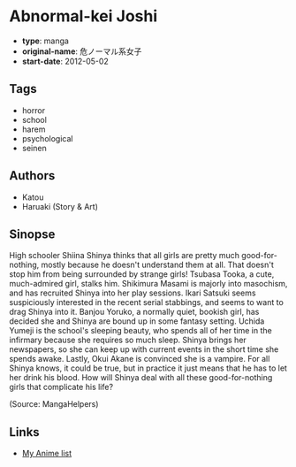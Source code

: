 # Abnormal-kei Joshi

-   **type**: manga
-   **original-name**: 危ノーマル系女子
-   **start-date**: 2012-05-02

## Tags

-   horror
-   school
-   harem
-   psychological
-   seinen

## Authors

-   Katou
-   Haruaki (Story & Art)

## Sinopse

High schooler Shiina Shinya thinks that all girls are pretty much good-for-nothing, mostly because he doesn't understand them at all. That doesn't stop him from being surrounded by strange girls! Tsubasa Tooka, a cute, much-admired girl, stalks him. Shikimura Masami is majorly into masochism, and has recruited Shinya into her play sessions. Ikari Satsuki seems suspiciously interested in the recent serial stabbings, and seems to want to drag Shinya into it. Banjou Yoruko, a normally quiet, bookish girl, has decided she and Shinya are bound up in some fantasy setting. Uchida Yumeji is the school's sleeping beauty, who spends all of her time in the infirmary because she requires so much sleep. Shinya brings her newspapers, so she can keep up with current events in the short time she spends awake. Lastly, Okui Akane is convinced she is a vampire. For all Shinya knows, it could be true, but in practice it just means that he has to let her drink his blood. How will Shinya deal with all these good-for-nothing girls that complicate his life?

(Source: MangaHelpers)

## Links

-   [My Anime list](https://myanimelist.net/manga/41773/Abnormal-kei_Joshi)
